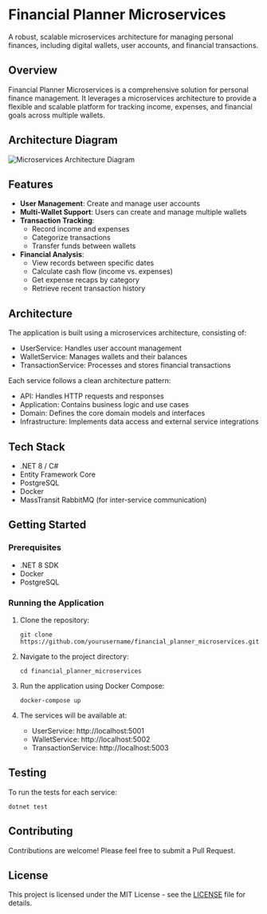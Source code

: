 # Financial Planner Microservices

A robust, scalable microservices architecture for managing personal finances, including digital wallets, user accounts, and financial transactions.

## Overview

Financial Planner Microservices is a comprehensive solution for personal finance management. It leverages a microservices architecture to provide a flexible and scalable platform for tracking income, expenses, and financial goals across multiple wallets.

## Architecture Diagram

![Microservices Architecture Diagram]([https://github.com/pepega90/financial_planner_microservices/blob/main/finan_diag.png])

## Features

- **User Management**: Create and manage user accounts
- **Multi-Wallet Support**: Users can create and manage multiple wallets
- **Transaction Tracking**: 
  - Record income and expenses
  - Categorize transactions
  - Transfer funds between wallets
- **Financial Analysis**:
  - View records between specific dates
  - Calculate cash flow (income vs. expenses)
  - Get expense recaps by category
  - Retrieve recent transaction history

## Architecture

The application is built using a microservices architecture, consisting of:

- UserService: Handles user account management
- WalletService: Manages wallets and their balances
- TransactionService: Processes and stores financial transactions

Each service follows a clean architecture pattern:
- API: Handles HTTP requests and responses
- Application: Contains business logic and use cases
- Domain: Defines the core domain models and interfaces
- Infrastructure: Implements data access and external service integrations

## Tech Stack

- .NET 8 / C#
- Entity Framework Core
- PostgreSQL
- Docker
- MassTransit RabbitMQ (for inter-service communication)

## Getting Started

### Prerequisites

- .NET 8 SDK
- Docker
- PostgreSQL

### Running the Application

1. Clone the repository:
   ```
   git clone https://github.com/yourusername/financial_planner_microservices.git
   ```

2. Navigate to the project directory:
   ```
   cd financial_planner_microservices
   ```

3. Run the application using Docker Compose:
   ```
   docker-compose up
   ```

4. The services will be available at:
   - UserService: http://localhost:5001
   - WalletService: http://localhost:5002
   - TransactionService: http://localhost:5003

## Testing

To run the tests for each service:

```
dotnet test
```

## Contributing

Contributions are welcome! Please feel free to submit a Pull Request.

## License

This project is licensed under the MIT License - see the [LICENSE](LICENSE) file for details.
